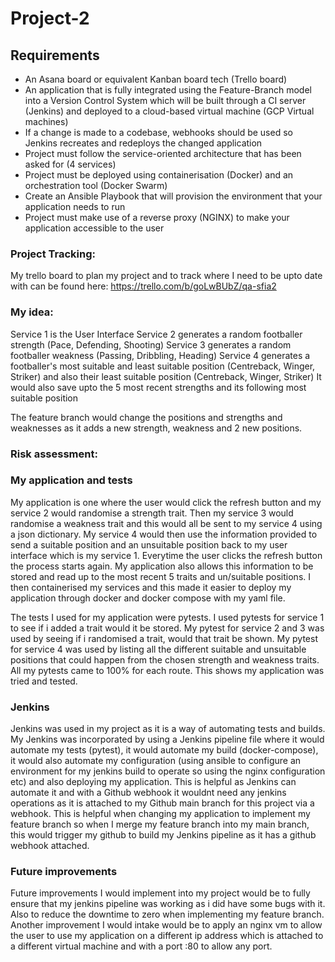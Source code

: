 # Project-2

## Requirements
- An Asana board or equivalent Kanban board tech (Trello board)
- An application that is fully integrated using the Feature-Branch model into a Version Control System which will be built through a CI server (Jenkins) and deployed to a cloud-based virtual machine (GCP Virtual machines)
- If a change is made to a codebase, webhooks should be used so Jenkins recreates and redeploys the changed application
- Project must follow the service-oriented architecture that has been asked for (4 services)
- Project must be deployed using containerisation (Docker) and an orchestration tool (Docker Swarm)
- Create an Ansible Playbook that will provision the environment that your application needs to run
- Project must make use of a reverse proxy (NGINX) to make your application accessible to the user

### Project Tracking:

My trello board to plan my project and to track where I need to be upto date with can be found here:
https://trello.com/b/goLwBUbZ/qa-sfia2 

### My idea:
Service 1 is the User Interface
Service 2 generates a random footballer strength (Pace, Defending, Shooting) 
Service 3 generates a random footballer weakness (Passing, Dribbling, Heading)
Service 4 generates a footballer's most suitable and least suitable position (Centreback, Winger, Striker) and also their least suitable position (Centreback, Winger, Striker)
It would also save upto the 5 most recent strengths and its following most suitable position

The feature branch would change the positions and strengths and weaknesses as it adds a new strength, weakness and 2 new positions.  

### Risk assessment:

### My application and tests

My application is one where the user would click the refresh button and my service 2 would randomise a strength trait. Then my service 3 would randomise a weakness trait and this would all be sent to my service 4 using a json dictionary. My service 4 would then use the information provided to send a suitable position and an unsuitable position back to my user interface which is my service 1. Everytime the user clicks the refresh button the process starts again. My application also allows this information to be stored and read up to the most recent 5 traits and un/suitable positions. I then containerised my services and this made it easier to deploy my application through docker and docker compose with my yaml file.

The tests I used for my application were pytests. I used pytests for service 1 to see if i added a trait would it be stored. My pytest for service 2 and 3 was used by seeing if i randomised a trait, would that trait be shown. My pytest for service 4 was used by listing all the different suitable and unsuitable positions that could happen from the chosen strength and weakness traits. All my pytests came to 100% for each route. This shows my application was tried and tested.

### Jenkins 

Jenkins was used in my project as it is a way of automating tests and builds. My Jenkins was incorporated by using a Jenkins pipeline file where it would automate my tests (pytest), it would automate my build (docker-compose), it would also automate my configuration (using ansible to configure an environment for my jenkins build to operate so using the nginx configuration etc) and also deploying my application. This is helpful as Jenkins can automate it and with a Github webhook it wouldnt need any jenkins operations as it is attached to my Github main branch for this project via a webhook. This is helpful when changing my application to implement my feature branch so when I merge my feature branch into my main branch, this would trigger my github to build my Jenkins pipeline as it has a github webhook attached.

### Future improvements

Future improvements I would implement into my project would be to fully ensure that my jenkins pipeline was working as i did have some bugs with it. Also to reduce the downtime to zero when implementing my feature branch. Another improvement I would intake would be to apply an nginx vm to allow the user to use my application on a different ip address which is attached to a different virtual machine and with a port :80 to allow any port.
